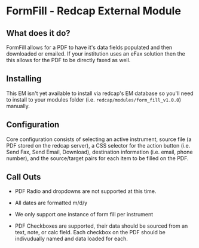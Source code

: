 # FormFill - Redcap External Module

## What does it do?

FormFill allows for a PDF to have it's data fields populated and then downloaded or emailed. If your institution uses an eFax solution then the this allows for the PDF to be directly faxed as well.

## Installing

This EM isn't yet available to install via redcap's EM database so you'll need to install to your modules folder (i.e. `redcap/modules/form_fill_v1.0.0`) manually.

## Configuration

Core configuration consists of selecting an active instrument, source file (a PDF stored on the redcap server), a CSS selector for the action button (i.e. Send Fax, Send Email, Download), destination information (i.e. email, phone number), and the source/target pairs for each item to be filled on the PDF. 

## Call Outs

* PDF Radio and dropdowns are not supported at this time.

* All dates are formatted m/d/y 

* We only support one instance of form fill per instrument

* PDF Checkboxes are supported, their data should be sourced from an text, note, or calc field. Each checkbox on the PDF should be indivudually named and data loaded for each.
